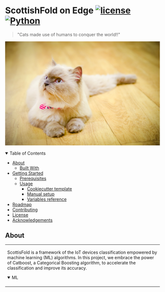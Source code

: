 # ScottishFold on Edge [![license](https://img.shields.io/github/license/dec0dOS/amazing-github-template.svg?style=flat-square)](LICENSE) [![Python](https://img.shields.io/pypi/pyversions/Django?style=flat-square)](Python)


>"Cats made use of humans to conquer the world!!"

<p align="center">
  <img src="https://github.com/donkyduck/ScottishFold-on-Edge/blob/main/Figure_CAT/DSC_6852-2.jpg"/>
</p>

<details open="open">
<summary>Table of Contents</summary>

- [About](#about)
  - [Built With](#built-with)
- [Getting Started](#getting-started)
  - [Prerequisites](#prerequisites)
  - [Usage](#usage)
    - [Cookiecutter template](#cookiecutter-template)
    - [Manual setup](#manual-setup)
    - [Variables reference](#variables-reference)
- [Roadmap](#roadmap)
- [Contributing](#contributing)
- [License](#license)
- [Acknowledgements](#acknowledgements)

</details>

## About

<table>
<tr>
<td>

ScottisFold is a framework of the IoT devices classification empowered by machine learning (ML) algorithms. 
In this project, we embrace the power of Catboost, a Categorical Boosting algorithm, to accelerate the classification
and improve its accuracy.  



<details open>
<summary>ML</summary>
<br>

</details>

</td>
</tr>
</table>
